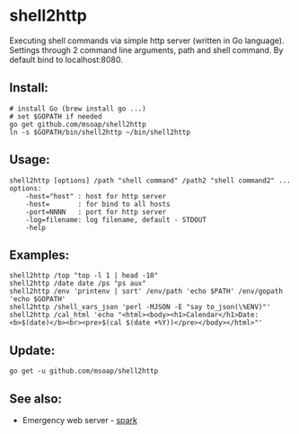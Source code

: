 shell2http
==========

Executing shell commands via simple http server (written in Go language).
Settings through 2 command line arguments, path and shell command.
By default bind to localhost:8080.

Install:
--------

    # install Go (brew install go ...)
    # set $GOPATH if needed
    go get github.com/msoap/shell2http
    ln -s $GOPATH/bin/shell2http ~/bin/shell2http

Usage:
------

    shell2http [options] /path "shell command" /path2 "shell command2" ...
    options:
        -host="host" : host for http server
        -host=       : for bind to all hosts
        -port=NNNN   : port for http server
        -log=filename: log filename, default - STDOUT
        -help

Examples:
---------

    shell2http /top "top -l 1 | head -10"
    shell2http /date date /ps "ps aux"
    shell2http /env 'printenv | sort' /env/path 'echo $PATH' /env/gopath 'echo $GOPATH'
    shell2http /shell_vars_json 'perl -MJSON -E "say to_json(\%ENV)"'
    shell2http /cal_html 'echo "<html><body><h1>Calendar</h1>Date: <b>$(date)</b><br><pre>$(cal $(date +%Y))</pre></body></html>"'

Update:
-------

    go get -u github.com/msoap/shell2http

See also:
---------

 * Emergency web server - [spark](https://github.com/rif/spark)
